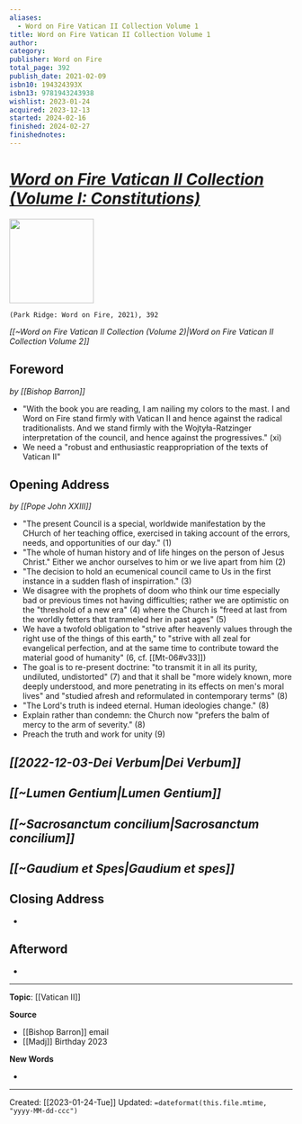 ```yaml
---
aliases:
  - Word on Fire Vatican II Collection Volume 1
title: Word on Fire Vatican II Collection Volume 1
author: 
category: 
publisher: Word on Fire
total_page: 392
publish_date: 2021-02-09
isbn10: 194324393X
isbn13: 9781943243938
wishlist: 2023-01-24
acquired: 2023-12-13
started: 2024-02-16
finished: 2024-02-27
finishednotes:
---
```

# *[Word on Fire Vatican II Collection (Volume I: Constitutions)](https://bookstore.wordonfire.org/products/vatican-ii)*

<img src="https://bookstore.wordonfire.org/cdn/shop/products/WOF-Vatican-II-Collection-SHOPIFY-Front.png?v=1676409938&width=2048" width=150>

`(Park Ridge: Word on Fire, 2021), 392`

*[[~Word on Fire Vatican II Collection (Volume 2)|Word on Fire Vatican II Collection Volume 2]]*

## Foreword 
*by [[Bishop Barron]]*
- "With the book you are reading, I am nailing my colors to the mast. I and Word on Fire stand firmly with Vatican II and hence against the radical traditionalists. And we stand firmly with the Wojtyła-Ratzinger interpretation of the council, and hence against the progressives." (xi)
- We need a "robust and enthusiastic reappropriation of the texts of Vatican II"
## Opening Address
*by [[Pope John XXIII]]*
- "The present Council is a special, worldwide manifestation by the CHurch of her teaching office, exercised in taking account of the errors, needs, and opportunities of our day." (1)
- "The whole of human history and of life hinges on the person of Jesus Christ." Either we anchor ourselves to him or we live apart from him (2)
- "The decision to hold an ecumenical council came to Us in the first instance in a sudden flash of inspirration." (3)
- We disagree with the prophets of doom who think our time especially bad or previous times not having difficulties; rather we are optimistic on the "threshold of a new era" (4) where the Church is "freed at last from the worldly fetters that trammeled her in past ages" (5)
- We have a twofold obligation to "strive after heavenly values through the right use of the things of this earth," to "strive with all zeal for evangelical perfection, and at the same time to contribute toward the material good of humanity" (6, cf. [[Mt-06#v33]])
- The goal is to re-present doctrine: "to transmit it in all its purity, undiluted, undistorted" (7) and that it shall be "more widely known, more deeply understood, and more penetrating in its effects on men's moral lives" and "studied afresh and reformulated in contemporary terms" (8)
- "The Lord's truth is indeed eternal. Human ideologies change." (8)
- Explain rather than condemn: the Church now "prefers the balm of mercy to the arm of severity." (8)
- Preach the truth and work for unity (9)

## *[[2022-12-03-Dei Verbum|Dei Verbum]]*

## *[[~Lumen Gentium|Lumen Gentium]]*

## *[[~Sacrosanctum concilium|Sacrosanctum concilium]]*

## *[[~Gaudium et Spes|Gaudium et spes]]*

## Closing Address 
- 

## Afterword
- 

--- 
**Topic**: [[Vatican II]]

**Source**
- [[Bishop Barron]] email
- [[Madj]] Birthday 2023

**New Words**

- 

---
Created: [[2023-01-24-Tue]]
Updated: `=dateformat(this.file.mtime, "yyyy-MM-dd-ccc")`
